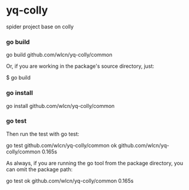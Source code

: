 # yq-colly
spider project base on colly

### go build

go build github.com/wlcn/yq-colly/common

Or, if you are working in the package's source directory, just:

$ go build

### go install

go install github.com/wlcn/yq-colly/common

### go test
Then run the test with go test:

go test github.com/wlcn/yq-colly/common
ok  	github.com/wlcn/yq-colly/common 0.165s

As always, if you are running the go tool from the package directory, you can omit the package path:

go test
ok  	github.com/wlcn/yq-colly/common 0.165s